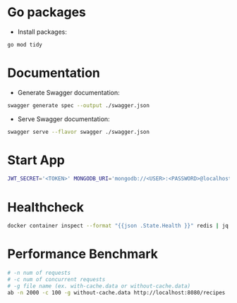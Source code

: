 # Go packages

- Install packages:

```bash
go mod tidy
```

# Documentation

- Generate Swagger documentation:

```bash
swagger generate spec --output ./swagger.json
```

- Serve Swagger documentation:

```bash
swagger serve --flavor swagger ./swagger.json
```

# Start App

```bash
JWT_SECRET='<TOKEN>' MONGODB_URI='mongodb://<USER>:<PASSWORD>@localhost:27017/test?authSource=admin' MONGODB_DATABASE=demo go run *.go
```

# Healthcheck

```bash
docker container inspect --format "{{json .State.Health }}" redis | jq '.Log[].Output'
```

# Performance Benchmark

```bash
# -n num of requests
# -c num of concurrent requests
# -g file name (ex. with-cache.data or without-cache.data)
ab -n 2000 -c 100 -g without-cache.data http://localhost:8080/recipes
```
